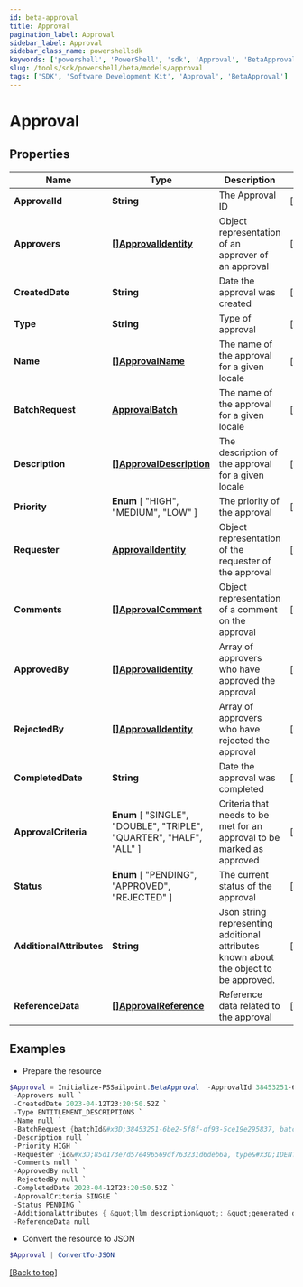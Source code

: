 ```yaml
---
id: beta-approval
title: Approval
pagination_label: Approval
sidebar_label: Approval
sidebar_class_name: powershellsdk
keywords: ['powershell', 'PowerShell', 'sdk', 'Approval', 'BetaApproval'] 
slug: /tools/sdk/powershell/beta/models/approval
tags: ['SDK', 'Software Development Kit', 'Approval', 'BetaApproval']
---
```



# Approval

## Properties

Name | Type | Description | Notes
------------ | ------------- | ------------- | -------------
**ApprovalId** | **String** | The Approval ID | [optional] 
**Approvers** | [**[]ApprovalIdentity**](approval-identity) | Object representation of an approver of an approval | [optional] 
**CreatedDate** | **String** | Date the approval was created | [optional] 
**Type** | **String** | Type of approval | [optional] 
**Name** | [**[]ApprovalName**](approval-name) | The name of the approval for a given locale | [optional] 
**BatchRequest** | [**ApprovalBatch**](approval-batch) | The name of the approval for a given locale | [optional] 
**Description** | [**[]ApprovalDescription**](approval-description) | The description of the approval for a given locale | [optional] 
**Priority** |  **Enum** [  "HIGH",    "MEDIUM",    "LOW" ] | The priority of the approval | [optional] 
**Requester** | [**ApprovalIdentity**](approval-identity) | Object representation of the requester of the approval | [optional] 
**Comments** | [**[]ApprovalComment**](approval-comment) | Object representation of a comment on the approval | [optional] 
**ApprovedBy** | [**[]ApprovalIdentity**](approval-identity) | Array of approvers who have approved the approval | [optional] 
**RejectedBy** | [**[]ApprovalIdentity**](approval-identity) | Array of approvers who have rejected the approval | [optional] 
**CompletedDate** | **String** | Date the approval was completed | [optional] 
**ApprovalCriteria** |  **Enum** [  "SINGLE",    "DOUBLE",    "TRIPLE",    "QUARTER",    "HALF",    "ALL" ] | Criteria that needs to be met for an approval to be marked as approved | [optional] 
**Status** |  **Enum** [  "PENDING",    "APPROVED",    "REJECTED" ] | The current status of the approval | [optional] 
**AdditionalAttributes** | **String** | Json string representing additional attributes known about the object to be approved. | [optional] 
**ReferenceData** | [**[]ApprovalReference**](approval-reference) | Reference data related to the approval | [optional] 

## Examples

- Prepare the resource
```powershell
$Approval = Initialize-PSSailpoint.BetaApproval  -ApprovalId 38453251-6be2-5f8f-df93-5ce19e295837 `
 -Approvers null `
 -CreatedDate 2023-04-12T23:20:50.52Z `
 -Type ENTITLEMENT_DESCRIPTIONS `
 -Name null `
 -BatchRequest {batchId&#x3D;38453251-6be2-5f8f-df93-5ce19e295837, batchSize&#x3D;100} `
 -Description null `
 -Priority HIGH `
 -Requester {id&#x3D;85d173e7d57e496569df763231d6deb6a, type&#x3D;IDENTITY, name&#x3D;John Doe} `
 -Comments null `
 -ApprovedBy null `
 -RejectedBy null `
 -CompletedDate 2023-04-12T23:20:50.52Z `
 -ApprovalCriteria SINGLE `
 -Status PENDING `
 -AdditionalAttributes { &quot;llm_description&quot;: &quot;generated description&quot; } `
 -ReferenceData null
```

- Convert the resource to JSON
```powershell
$Approval | ConvertTo-JSON
```


[[Back to top]](#) 

